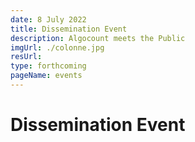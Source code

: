 ```yaml
---
date: 8 July 2022
title: Dissemination Event
description: Algocount meets the Public
imgUrl: ./colonne.jpg
resUrl:
type: forthcoming
pageName: events
---
```


# Dissemination Event 
